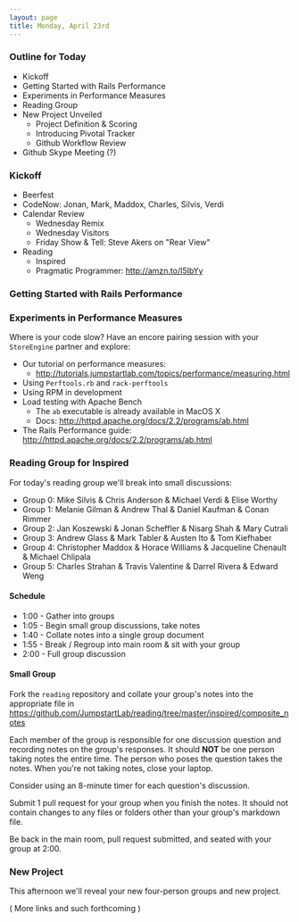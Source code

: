 ```yaml
---
layout: page
title: Monday, April 23rd
---
```


### Outline for Today

* Kickoff
* Getting Started with Rails Performance
* Experiments in Performance Measures
* Reading Group
* New Project Unveiled
  * Project Definition & Scoring
  * Introducing Pivotal Tracker
  * Github Workflow Review
* Github Skype Meeting (?)

### Kickoff

* Beerfest
* CodeNow: Jonan, Mark, Maddox, Charles, Silvis, Verdi
* Calendar Review
  * Wednesday Remix
  * Wednesday Visitors
  * Friday Show & Tell: Steve Akers on "Rear View"
* Reading
  * Inspired
  * Pragmatic Programmer: http://amzn.to/I5IbYy

### Getting Started with Rails Performance

<div style="width:800px; margin-bottom: 20px;">
<script async class="speakerdeck-embed" data-id="4f0f382d1c381d01de00f153" data-ratio="1.299492385786802" src="//speakerdeck.com/assets/embed.js"></script>
</div>

### Experiments in Performance Measures

Where is your code slow? Have an encore pairing session with your `StoreEngine` partner and explore:

* Our tutorial on performance measures:
  * http://tutorials.jumpstartlab.com/topics/performance/measuring.html
* Using `Perftools.rb` and `rack-perftools`
* Using RPM in development 
* Load testing with Apache Bench
  * The `ab` executable is already available in MacOS X
  * Docs: http://httpd.apache.org/docs/2.2/programs/ab.html
* The Rails Performance guide: http://httpd.apache.org/docs/2.2/programs/ab.html

### Reading Group for Inspired

For today's reading group we'll break into small discussions:

* Group 0: Mike Silvis & Chris Anderson & Michael Verdi & Elise Worthy
* Group 1: Melanie Gilman & Andrew Thal & Daniel Kaufman & Conan Rimmer
* Group 2: Jan Koszewski & Jonan Scheffler & Nisarg Shah & Mary Cutrali
* Group 3: Andrew Glass & Mark Tabler & Austen Ito & Tom Kiefhaber 
* Group 4: Christopher Maddox & Horace Williams & Jacqueline Chenault & Michael Chlipala
* Group 5: Charles Strahan & Travis Valentine & Darrel Rivera & Edward Weng

#### Schedule

* 1:00 - Gather into groups
* 1:05 - Begin small group discussions, take notes
* 1:40 - Collate notes into a single group document
* 1:55 - Break / Regroup into main room & sit with your group
* 2:00 - Full group discussion

#### Small Group

Fork the `reading` repository and collate your group's notes into the appropriate file in https://github.com/JumpstartLab/reading/tree/master/inspired/composite_notes

Each member of the group is responsible for one discussion question and recording notes on the group's responses. It should **NOT** be one person taking notes the entire time. The person who poses the question takes the notes. When you're not taking notes, close your laptop.

Consider using an 8-minute timer for each question's discussion.

Submit 1 pull request for your group when you finish the notes. It should not contain changes to any files or folders other than your group's markdown file.

Be back in the main room, pull request submitted, and seated with your group at 2:00.

### New Project

This afternoon we'll reveal your new four-person groups and new project.

( More links and such forthcoming )